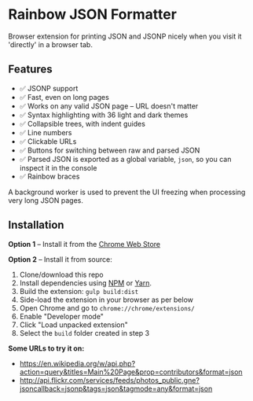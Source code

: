 Rainbow JSON Formatter
==============

Browser extension for printing JSON and JSONP nicely when you visit it 'directly' in a browser tab.

Features
--------

* ✅ JSONP support
* ✅ Fast, even on long pages
* ✅ Works on any valid JSON page – URL doesn't matter
* ✅ Syntax highlighting with 36 light and dark themes
* ✅ Collapsible trees, with indent guides
* ✅ Line numbers
* ✅ Clickable URLs
* ✅ Buttons for switching between raw and parsed JSON
* ✅ Parsed JSON is exported as a global variable, `json`, so you can inspect it in the console
* ✅ Rainbow braces

A background worker is used to prevent the UI freezing when processing very long JSON pages.

Installation
------------

**Option 1** – Install it from the [Chrome Web Store](https://chrome.google.com/webstore/detail/mhimpmpmffogbmmkmajibklelopddmjf/)

**Option 2** – Install it from source:

1. Clone/download this repo
2. Install dependencies using [NPM](https://nodejs.org/) or [Yarn](https://yarnpkg.com/en/).
3. Build the extension: `gulp build:dist`
4. Side-load the extension in your browser as per below
5. Open Chrome and go to `chrome://chrome/extensions/`
6. Enable "Developer mode"
7. Click "Load unpacked extension"
8. Select the `build` folder created in step 3


**Some URLs to try it on:**

* https://en.wikipedia.org/w/api.php?action=query&titles=Main%20Page&prop=contributors&format=json
* http://api.flickr.com/services/feeds/photos_public.gne?jsoncallback=jsonp&tags=json&tagmode=any&format=json

